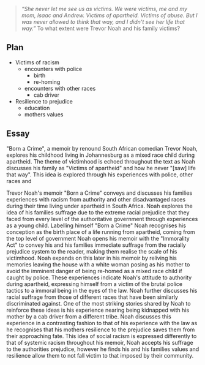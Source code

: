 > _“She never let me see us as victims. We were victims, me and my mom, Isaac and Andrew. Victims of apartheid. Victims of abuse. But I was never allowed to think that way, and I didn’t see her life that way.”_ To what extent were Trevor Noah and his family victims?

## Plan
- Victims of racism
	- encounters with police
		- birth
		- re-homing
	- encounters with other races
		- cab driver
- Resilience to prejudice
	- education
	- mothers values
## Essay
"Born a Crime", a memoir by renound South African comedian Trevor Noah, explores his childhood living in Johannesburg as a mixed race child during apartheid. The theme of victimhood is echoed throughout the text as Noah discusses his family as "Victims of apartheid" and how he never "[saw] life that way". This idea is explored through his experiences with police, other races and 

Trevor Noah's memoir "Born a Crime" conveys and discusses his families experiences with racism from authority and other disadvantaged races during their time living under apartheid in South Africa. Noah explores the idea of his families suffrage due to the extreme racial prejudice that they faced from every level of the authoritative government through experiences as a young child. Labelling himself "Born a Crime" Noah recognises his conception as the birth place of a life running from apartheid, coming from the top level of government Noah opens his memoir with the "Immorality Act" to convey his and his families immediate suffrage from the racially prejudice system to the reader, making them realise the scale of his victimhood. Noah expands on this later in his memoir by reliving his memories leaving the house with a white woman posing as his mother to avoid the imminent danger of being re-homed as a mixed race child if caught by police. These experiences indicate Noah's attitude to authority during apartheid, expressing himself from a victim of the brutal police tactics to a immoral being in the eyes of the law. Noah further discusses his racial suffrage from those of different races that have been similarly discriminated against. One of the most striking stories shared by Noah to reinforce these ideas is his experience nearing being kidnapped with his mother by a cab driver from a different tribe. Noah discusses this experience in a contrasting fashion to that of his experience with the law as he recognises that his mothers resilience to the prejudice saves them from their approaching fate. This idea of social racism is expressed differently to that of systemic racism throughout his memoir, Noah accepts his suffrage to the authorities prejudice, however he finds his and his families values and resilience allow them to not fall victim to that imposed by their community. 